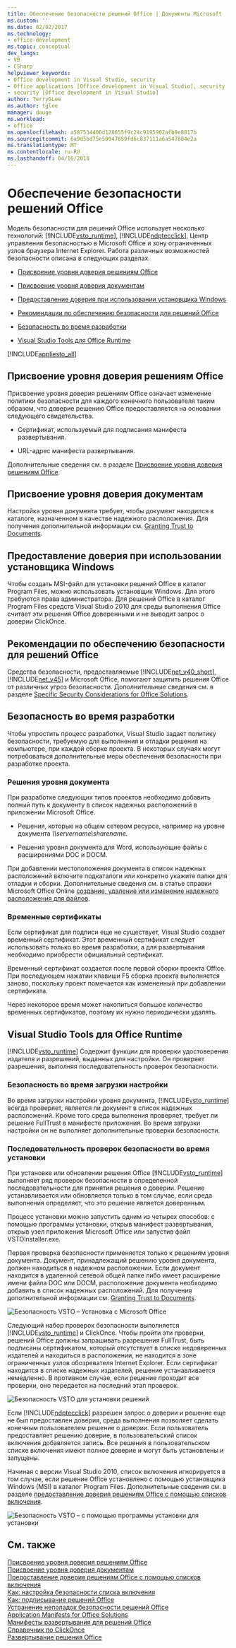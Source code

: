 ```yaml
---
title: Обеспечение безопасности решений Office | Документы Microsoft
ms.custom: ''
ms.date: 02/02/2017
ms.technology:
- office-development
ms.topic: conceptual
dev_langs:
- VB
- CSharp
helpviewer_keywords:
- Office development in Visual Studio, security
- Office applications [Office development in Visual Studio], security
- security [Office development in Visual Studio]
author: TerryGLee
ms.author: tglee
manager: douge
ms.workload:
- office
ms.openlocfilehash: a587534406d128655f9c24c9195902afb8e8817b
ms.sourcegitcommit: 6a9d5bd75e50947659fd6c837111a6a547884e2a
ms.translationtype: MT
ms.contentlocale: ru-RU
ms.lasthandoff: 04/16/2018
---
```

# <a name="securing-office-solutions"></a>Обеспечение безопасности решений Office
  Модель безопасности для решений Office использует несколько технологий: [!INCLUDE[vsto_runtime](../vsto/includes/vsto-runtime-md.md)], [!INCLUDE[ndptecclick](../vsto/includes/ndptecclick-md.md)], Центр управления безопасностью в Microsoft Office и зону ограниченных узлов браузера Internet Explorer. Работа различных возможностей безопасности описана в следующих разделах.  
  
-   [Присвоение уровня доверия решениям Office](#GrantingTrustToSolutions)  
  
-   [Присвоение уровня доверия документам](#GrantingTrustToDocuments)  
  
-   [Предоставление доверия при использовании установщика Windows](#GrantingTrustWindowsInstaller)  
  
-   [Рекомендации по обеспечению безопасности для решений Office](#Security)  
  
-   [Безопасность во время разработки](#SecurityDuringDeployment)  
  
-   [Visual Studio Tools для Office Runtime](#VisualStudioToolsForOfficeRuntime)  
  
 [!INCLUDE[appliesto_all](../vsto/includes/appliesto-all-md.md)]  
  
##  <a name="GrantingTrustToSolutions"></a> Присвоение уровня доверия решениям Office  
 Присвоение уровня доверия решениям Office означает изменение политики безопасности для каждого конечного пользователя таким образом, что доверие решению Office предоставляется на основании следующего свидетельства.  
  
-   Сертификат, используемый для подписания манифеста развертывания.  
  
-   URL-адрес манифеста развертывания.  
  
 Дополнительные сведения см. в разделе [Присвоение уровня доверия решениям Office](../vsto/granting-trust-to-office-solutions.md).  
  
##  <a name="GrantingTrustToDocuments"></a> Присвоение уровня доверия документам  
 Настройка уровня документа требует, чтобы документ находился в каталоге, назначенном в качестве надежного расположения. Для получения дополнительной информации см. [Granting Trust to Documents](../vsto/granting-trust-to-documents.md).  
  
##  <a name="GrantingTrustWindowsInstaller"></a> Предоставление доверия при использовании установщика Windows  
 Чтобы создать MSI-файл для установки решений Office в каталог Program Files, можно использовать установщик Windows. Для этого требуются права администратора. Для решений Office в каталог Program Files средств Visual Studio 2010 для среды выполнения Office считает эти решения Office доверенными и не выводит запрос о доверии ClickOnce.  
  
##  <a name="Security"></a> Рекомендации по обеспечению безопасности для решений Office  
 Средства безопасности, предоставляемые [!INCLUDE[net_v40_short](../sharepoint/includes/net-v40-short-md.md)], [!INCLUDE[net_v45](../vsto/includes/net-v45-md.md)] и Microsoft Office, помогают защитить решения Office от различных угроз безопасности. Дополнительные сведения см. в разделе [Specific Security Considerations for Office Solutions](../vsto/specific-security-considerations-for-office-solutions.md).  
  
##  <a name="SecurityDuringDeployment"></a> Безопасность во время разработки  
 Чтобы упростить процесс разработки, Visual Studio задает политику безопасности, требуемую для выполнения и отладки решения на компьютере, при каждой сборке проекта. В некоторых случаях могут потребоваться дополнительные меры обеспечения безопасности при разработке проекта.  
  
### <a name="document-level-solutions"></a>Решения уровня документа  
 При разработке следующих типов проектов необходимо добавить полный путь к документу в список надежных расположений в приложении Microsoft Office.  
  
-   Решения, которые на общем сетевом ресурсе, например на уровне документа  *\\\servername\sharename*.  
  
-   Решения уровня документа для Word, использующие файлы с расширениями DOC и DOCM.  
  
 При добавлении местоположения документа в список надежных расположений включите подкаталоги или конкретно укажите папки для отладки и сборки. Дополнительные сведения см. в статье справки Microsoft Office Online [создание, удаление или изменение надежного расположения для файлов](https://support.office.com/en-au/article/Create-remove-or-change-a-trusted-location-for-your-files-f5151879-25ea-4998-80a5-4208b3540a62).  
  
### <a name="temporary-certificates"></a>Временные сертификаты  
 Если сертификат для подписи еще не существует, Visual Studio создает временный сертификат. Этот временный сертификат следует использовать только во время разработки, а для развертывания необходимо приобрести официальный сертификат.  
  
 Временный сертификат создается после первой сборки проекта Office. При последующем нажатии клавиши F5 сборка проекта выполняется заново, поскольку проект помечается как измененный при добавлении сертификата.  
  
 Через некоторое время может накопиться большое количество временных сертификатов, поэтому их нужно периодически удалять.  
  
##  <a name="VisualStudioToolsForOfficeRuntime"></a> Visual Studio Tools для Office Runtime  
 [!INCLUDE[vsto_runtime](../vsto/includes/vsto-runtime-md.md)] Содержит функции для проверки удостоверения издателя и разрешений, выданных для настройки. Он проверяет разрешения, выполняя последовательность проверок безопасности.  
  
### <a name="security-during-customization-loading"></a>Безопасность во время загрузки настройки  
 Во время загрузки настройки уровня документа, [!INCLUDE[vsto_runtime](../vsto/includes/vsto-runtime-md.md)] всегда проверяет, является ли документ в список надежных расположений. Кроме того среда выполнения проверяет, требует ли решение FullTrust в манифесте приложения. Во время загрузки настройки он не выполняет дополнительные проверки безопасности.  
  
### <a name="sequence-of-security-checks-during-installation"></a>Последовательность проверок безопасности во время установки  
 При установке или обновлении решения Office [!INCLUDE[vsto_runtime](../vsto/includes/vsto-runtime-md.md)] выполняет ряд проверок безопасности в определенной последовательности для принятия решения о доверии. Решение устанавливается или обновляется только в том случае, если среда выполнения определяет, что это решение является доверенным.  
  
 Процесс установки можно запустить одним из четырех способов: с помощью программы установки, открыв манифест развертывания, открыв узел приложения Microsoft Office или запустив файл VSTOInstaller.exe.  
  
 Первая проверка безопасности применяется только к решениям уровня документа. Документ, принадлежащий решению уровня документа, должен находиться в надежном расположении. Если документ находится в удаленной сетевой общей папке либо имеет расширение имени файла DOC или DOCM, расположение документа необходимо добавить в список надежных расположений. Для получения дополнительной информации см. [Granting Trust to Documents](../vsto/granting-trust-to-documents.md).  
  
 ![Безопасность VSTO – Установка с Microsoft Office](../vsto/media/host-install.png "Безопасность VSTO – Установка с Microsoft Office")  
  
 Следующий набор проверок безопасности выполняется [!INCLUDE[vsto_runtime](../vsto/includes/vsto-runtime-md.md)] и ClickOnce. Чтобы пройти эти проверки, решений Office должны запрашивать разрешения FullTrust, быть подписаны сертификатом, который отсутствует в списке недоверенных издателей и находиться в расположении, не находится в зоне ограниченных узлов обозревателя Internet Explorer. Если сертификат находится в списке надежных издателей, решение устанавливается немедленно. В противном случае, если решение проходит все проверки, оно передается на последний этап проверок.  
  
 ![Безопасность VSTO для установки решений](../vsto/media/installing.png "Безопасность VSTO для установки решений")  
  
 Если [!INCLUDE[ndptecclick](../vsto/includes/ndptecclick-md.md)] разрешен запрос о доверии и решение еще не был предоставлен доверия, среда выполнения позволяет сделать конечным пользователем решение о доверии. Если пользователь предоставляет решению доверие, в пользовательский список включения добавляется запись. Все решения в пользовательском списке включения имеют полное доверие и могут быть установлены и запущены.  
  
 Начиная с версии Visual Studio 2010, список включения игнорируется в том случае, если решение Office установлено с помощью установщика Windows (MSI) в каталог Program Files. Дополнительные сведения см. в разделе [предоставление доверия решениям Office с помощью списков включения](../vsto/trusting-office-solutions-by-using-inclusion-lists.md).  
  
 ![Безопасность VSTO – с помощью программы установки для установки](../vsto/media/setup-vstoinstaller.png "Безопасность VSTO – с помощью программы установки для установки")  
  
## <a name="see-also"></a>См. также  
 [Присвоение уровня доверия решениям Office](../vsto/granting-trust-to-office-solutions.md)   
 [Присвоение уровня доверия документам](../vsto/granting-trust-to-documents.md)   
 [Предоставление доверия решениям Office с помощью списков включения](../vsto/trusting-office-solutions-by-using-inclusion-lists.md)   
 [Как: настройка безопасности списка включения](../vsto/how-to-configure-inclusion-list-security.md)   
 [Как: подписывание решений Office](../vsto/how-to-sign-office-solutions.md)   
 [Устранение неполадок безопасности решений Office](../vsto/troubleshooting-office-solution-security.md)   
 [Application Manifests for Office Solutions](../vsto/application-manifests-for-office-solutions.md)   
 [Манифесты развертывания для решений Office](../vsto/deployment-manifests-for-office-solutions.md)   
 [Справочник по ClickOnce](/visualstudio/deployment/clickonce-reference)   
 [Развертывание решения Office](../vsto/deploying-an-office-solution.md)  
  
  